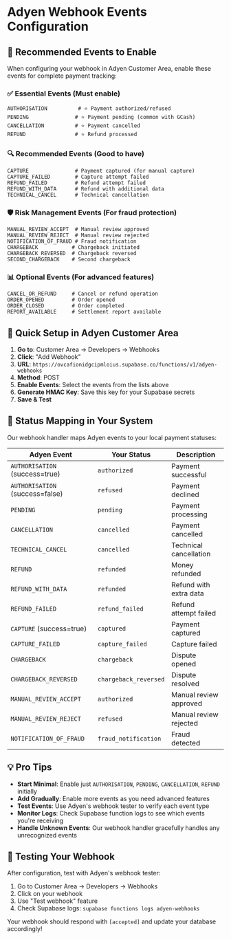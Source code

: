 # Adyen Webhook Events Configuration

## 🎯 Recommended Events to Enable

When configuring your webhook in Adyen Customer Area, enable these events for complete payment tracking:

### ✅ **Essential Events** (Must enable)
```
AUTHORISATION          # ⭐ Payment authorized/refused
PENDING               # ⭐ Payment pending (common with GCash)
CANCELLATION          # ⭐ Payment cancelled
REFUND                # ⭐ Refund processed
```

### 🔍 **Recommended Events** (Good to have)
```
CAPTURE               # Payment captured (for manual capture)
CAPTURE_FAILED        # Capture attempt failed
REFUND_FAILED         # Refund attempt failed
REFUND_WITH_DATA      # Refund with additional data
TECHNICAL_CANCEL      # Technical cancellation
```

### 🛡️ **Risk Management Events** (For fraud protection)
```
MANUAL_REVIEW_ACCEPT  # Manual review approved
MANUAL_REVIEW_REJECT  # Manual review rejected
NOTIFICATION_OF_FRAUD # Fraud notification
CHARGEBACK           # Chargeback initiated
CHARGEBACK_REVERSED  # Chargeback reversed
SECOND_CHARGEBACK    # Second chargeback
```

### 📊 **Optional Events** (For advanced features)
```
CANCEL_OR_REFUND     # Cancel or refund operation
ORDER_OPENED         # Order opened
ORDER_CLOSED         # Order completed
REPORT_AVAILABLE     # Settlement report available
```

## 🚀 Quick Setup in Adyen Customer Area

1. **Go to**: Customer Area → Developers → Webhooks
2. **Click**: "Add Webhook"
3. **URL**: `https://ovcafionidgcipmloius.supabase.co/functions/v1/adyen-webhooks`
4. **Method**: POST
5. **Enable Events**: Select the events from the lists above
6. **Generate HMAC Key**: Save this key for your Supabase secrets
7. **Save & Test**

## 🔧 Status Mapping in Your System

Our webhook handler maps Adyen events to your local payment statuses:

| Adyen Event | Your Status | Description |
|-------------|-------------|-------------|
| `AUTHORISATION` (success=true) | `authorized` | Payment successful |
| `AUTHORISATION` (success=false) | `refused` | Payment declined |
| `PENDING` | `pending` | Payment processing |
| `CANCELLATION` | `cancelled` | Payment cancelled |
| `TECHNICAL_CANCEL` | `cancelled` | Technical cancellation |
| `REFUND` | `refunded` | Money refunded |
| `REFUND_WITH_DATA` | `refunded` | Refund with extra data |
| `REFUND_FAILED` | `refund_failed` | Refund attempt failed |
| `CAPTURE` (success=true) | `captured` | Payment captured |
| `CAPTURE_FAILED` | `capture_failed` | Capture failed |
| `CHARGEBACK` | `chargeback` | Dispute opened |
| `CHARGEBACK_REVERSED` | `chargeback_reversed` | Dispute resolved |
| `MANUAL_REVIEW_ACCEPT` | `authorized` | Manual review approved |
| `MANUAL_REVIEW_REJECT` | `refused` | Manual review rejected |
| `NOTIFICATION_OF_FRAUD` | `fraud_notification` | Fraud detected |

## 💡 Pro Tips

- **Start Minimal**: Enable just `AUTHORISATION`, `PENDING`, `CANCELLATION`, `REFUND` initially
- **Add Gradually**: Enable more events as you need advanced features
- **Test Events**: Use Adyen's webhook tester to verify each event type
- **Monitor Logs**: Check Supabase function logs to see which events you're receiving
- **Handle Unknown Events**: Our webhook handler gracefully handles any unrecognized events

## 🧪 Testing Your Webhook

After configuration, test with Adyen's webhook tester:
1. Go to Customer Area → Developers → Webhooks
2. Click on your webhook
3. Use "Test webhook" feature
4. Check Supabase logs: `supabase functions logs adyen-webhooks`

Your webhook should respond with `[accepted]` and update your database accordingly!
